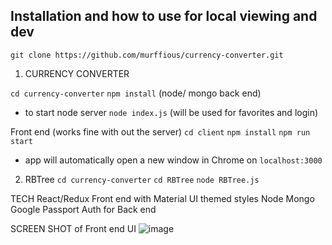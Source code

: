 ## Installation and how to use for local viewing and dev
`git clone https://github.com/murffious/currency-converter.git`

1. CURRENCY CONVERTER

`cd currency-converter`
`npm install` (node/ mongo back end)

- to start node server `node index.js` (will be used for favorites and login)

Front end (works fine with out the server) 
  `cd client`
  `npm install`
  `npm run start`
- app will automatically open a new window in Chrome on `localhost:3000`

2. RBTree
`cd currency-converter`
`cd RBTree`
`node RBTree.js`


TECH 
React/Redux Front end with Material UI themed styles
Node Mongo Google Passport Auth for Back end


SCREEN SHOT of Front end UI 
![image](https://user-images.githubusercontent.com/25558342/41877430-75dffc76-788e-11e8-8a19-f929d0b72b82.png)

